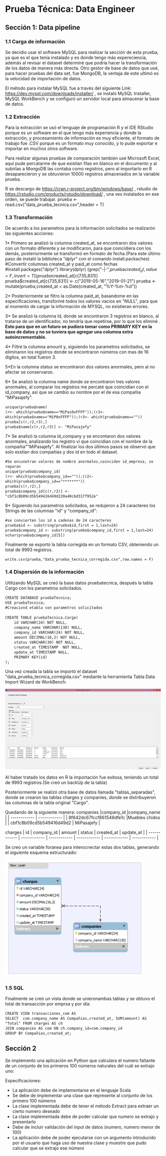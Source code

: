 # Prueba Técnica: Data Engineer

## Sección 1: Data pipeline

### 1.1 Carga de información

Se decidio usar el software MySQL para realizar la sección de esta prueba, ya que es el que tenía instalado y es donde tengo más expereciencia, además al revisar el dataset determiné que podría hacer la transformación de los datos de manera más directa. Otro gestor de base de datos que usé, para hacer pruebas del data set, fue MongoDB, la ventaja de este ultimó es la velocidad de importación de datos.

El método para instalar MySQL fue a través del siguiente Link: https://dev.mysql.com/downloads/installer/ , se instaló MySQL Installer, MySQL WorkBench y se configuró un servidor local para almacenar la base de datos.

### 1.2 Extracción

Para la extracción se usó el lenguaje de programación R y el IDE RStudio porque es un software en el que tengo más experiencia y donde la extracción, y procesamiento de información es muy eficiente, el formato de trabajo fue .CSV porque es un formato muy conocido, y lo pude exportar e importar en muchos otros software.

Para realizar algunas pruebas de comparación tambien usé Microsoft Excel, aquí pude percatarme de que existían filas en blanco en el documento y al subirlas a MongoDB las contaba como registros, pero al importarlo en R desaparecieron y  se obtuvieron 10000 registros almacenados en la variable prueba.

R se descargo de https://cran.r-project.org/bin/windows/base/ , rstudio de https://rstudio.com/products/rstudio/download/ , una ves instalados en ese orden, se puede trabajar.
    prueba <- read.csv("data_prueba_tecnica.csv",header = T)

### 1.3 Transformación

De acuerdo a los parametros para la información solicitados se realizarón las siguientes acciones:

1* Primero se analizó la columna created_at, se encontraron dos valores con un formato diferente y se modificaron, para que coincidiera con los demás, posteriormente se transformó en formato de fecha.(Para este último paso de instaló la biblioteca "dplyr" con el comando install.packaches)
    #Convertir columnas created_at y paid_at como fechas
    #install.packages("dplyr")
    library(dplyr)
    (grep("-|-",prueba$created_at,value = F,invert = T))
    prueba$created_at[c(735,831)]
    prueba$created_at[c(735,831)] <- c("2019-05-16","2019-01-21")
    prueba <- mutate(prueba,created_at = as.Date(created_at, "%Y-%m-%d")) 

2* Posteriormente se filtro la columna paid_at, basandome en las especificaciones, transformé todos los valores vacios en "NULL", para que al momento de cargar la información de MYSQL, no existieran errores.

3* Se analizó la columna Id, donde se encontraron 3 registros en blanco, al tratarse de  un identificador, no tendría que repetirse, por lo que los eliminé . **Esto para que en un futuro se pudiera tomar como PRIMARY KEY en la base de datos y no se tuviera que agregar una columna extra autoincrementable.**

4* Filtré la columna amount y, siguiendo los parametros solicitados, se eliminaron los registros donde se encontraron números con mas de 16 digitos, en total fueron 3.

5*En la columna status se encontraron dos valores anormales, pero al no afectar se conservaron.

6* Se analizó la columna name donde se encontraron tres valores anormales, al comparar los registros me percaté que coincidían con el id_company, así que se cambio su nombre por el de esa compañia "MiPasajefy".

    unique(prueba$name)
    (r<- which(prueba$name=="MiPas0xFFFF"));(r2<- which(prueba$name=="MiP0xFFFF"));(r3<- which(prueba$name==""))
    prueba[c(r,r2,r3),]
    prueba$name[c(r,r2,r3)] <- "MiPasajefy"

7* Se analizó la columna id_company y se encontaron dos valores  anormales, analizando los registro ví que coincidian con el nombre de la compañia""MiPasajefy". Al finalizar los dos últimos pasos se observó que solo exstían dos compañias y dos id en todo el dataset.

    #Se encunetran valores de nombre anormales,coinciden id_empresa, se reparan
    unique(prueba$company_id)
    (r<- which(prueba$company_id==""));(r2<-which(prueba$company_id=="*******"))
    prueba[c(r,r2),] 
    prueba$company_id[c(r,r2)] <- "cbf1c8b09cd5b549416d49d220a40cbd317f952e"

8* Siguiendo los parametros solicitados, se redujeron a 24 caracteres los Strings de las columnas "id" y "company_id":

    #se convierten los id a cadenas de 24 caracteres
    prueba$id <- substring(prueba$id,first = 1,last=24)
    prueba$company_id <- substring(prueba$company_id,first = 1,last=24)
    nchar(prueba$company_id[5])

Finalmente se exportó la tabla corregida en un formato CSV, obteniendo un total de 9993 registros.

    write.csv(prueba,"data_prueba_tecnica_corregida.csv",row.names = F)

### 1.4 Dispersión de la información

Utilizando MySQL se creó la base datos pruebatecnica, después la tabla Cargo con los parametros solicitados.

    CREATE DATABASE pruebaTecnica;
    USE pruebaTecnica;
    #Creaciond etabla con parametros solicitados
    
    CREATE TABLE pruebaTecnica.Cargo(
    	id VARCHAR(24) NOT NULL,
        company_name VARCHAR(130) NULL,
        company_id VARCHAR(24) NOT NULL,
        amount DECIMAL(16,2) NOT NULL,
        status VARCHAR(30) NOT NULL,
        created_at TIMESTAMP  NOT NULL,
        update_at TIMESTAMP NULL,
        PRIMARY KEY(id)
    );
Una vez creada la tabla se importó el dataset "data_prueba_tecnica_corregida.csv" mediante la herramienta Tabla Data Import Wizard de WorkBench:

![Importacion csv](https://github.com/iGera97/Prueba_Tecnica/blob/main/Importacion.png "Importacion csv")

Al haber tratado los datos en R la importación fue exitosa, teniendo un total de 9993 registros.(Se creó un backUp de la tabla)

Posteriormente se realizó otra base de datos llamada "tablas_separadas", donde se crearon las tablas charges y companies, donde se distribuyeron las columnas de la tabla original "Cargo".

Quedando de la siguiente manera:
companies
|company_id   |company_name   |
| ------------ | ------------ |
| 8f642dc67fccf861548dfe1c |Muebles chidos   |
| cbf1c8b09cd5b549416d49d2  |  MiPasajefy |

charges
|   id       | company_id  | amount   | status  | created_at | update_at  |
| ------------ | ------------ | ------------ | ------------ | ------------ | ------------ |


Se creo un variable foranea para interocnectar estas dos tablas, generando el siguiente esquema estructurado:

![Esquema](https://github.com/iGera97/Prueba_Tecnica/blob/main/ESquema%20estrcuturado.png "Esquema")

### 1.5 SQL

Finalmente se creó un vista donde se unieronambas tablas y se obtuvo el total de transacción por emprsa y por día:

    CREATE VIEW transacciones_com AS
    SELECT  com.company_name AS Compañias,created_at, SUM(amount) AS "Total" FROM charges AS ch 
    JOIN companies AS com ON ch.company_id=com.company_id 
    GROUP BY Compañias,created_at;


## Sección 2

Se implemento una aplicación en Python que calculara el numero faltante de un conjunto de los primeros 100 números naturales del cuál se extrajo uno:

Especificaciones:
- La aplicación debe de implementarse en el lenguaje Scala
- Se debe de implementar una clase que represente al conjunto de los primero 100 números
- La clase implementada debe de tener el método Extract para extraer un cierto numero
deseado
- La clase implementada debe de poder calcular que numero se extrajo y presentarlo
- Debe de incluir validación del input de datos (numero, numero menor de 100)
- La aplicación debe de poder ejecutarse con un argumento introducido por el usuario que
haga uso de nuestra clase y muestre que pudo calcular que se extrajo ese número

